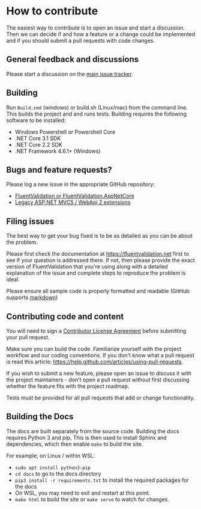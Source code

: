 # How to contribute

The easiest way to contribute is to open an issue and start a discussion.
Then we can decide if and how a feature or a change could be implemented and if you should submit a pull requests with code changes.

## General feedback and discussions
Please start a discussion on the [main issue tracker](https://github.com/FluentValidation/FluentValidation/issues).

## Building

Run `Build.cmd` (windows) or build.sh (Linux/mac) from the command line. This builds the project and and runs tests. Building requires the following software to be installed:

* Windows Powershell or Powershell Core
* .NET Core 3.1 SDK
* .NET Core 2.2 SDK
* .NET Framework 4.6.1+ (Windows)

## Bugs and feature requests?
Please log a new issue in the appropriate GitHub repository:

* [FluentValidation or FluentValidation.AspNetCore](https://github.com/FluentValidation/FluentValidation)
* [Legacy ASP.NET MVC5 / WebApi 2 extensions](https://github.com/FluentValidation/FluentValidation.LegacyWeb)

## Filing issues
The best way to get your bug fixed is to be as detailed as you can be about the problem.

Please first check the documentation at https://fluentvalidation.net first to see if your question is addressed there.
If not, then please provide the exact version of FluentValidation that you're using along with a detailed explanation of the issue and complete steps to reproduce the problem is ideal.

Please ensure all sample code is properly formatted and readable (GitHub supports [markdown](https://github.github.com/github-flavored-markdown/))

## Contributing code and content
You will need to sign a [Contributor License Agreement](https://cla.dotnetfoundation.org/) before submitting your pull request.

Make sure you can build the code. Familiarize yourself with the project workflow and our coding conventions. If you don't know what a pull request is read this article: https://help.github.com/articles/using-pull-requests.

If you wish to submit a new feature, please open an issue to discuss it with the project maintainers - don't open a pull request without first discussing whether the feature fits with the project roadmap.

Tests must be provided for all pull requests that add or change functionality.

## Building the Docs

The docs are built separately from the source code. Building the docs requires Python 3 and pip. This is then used to install Sphinx and dependencies, which then enable `make` to build the site.

For example, on Linux / within WSL:

* `sudo apt install python3-pip`
* `cd docs` to go to the docs directory
* `pip3 install -r requirements.txt` to install the required packages for the docs
* On WSL, you may need to exit and restart at this point.
* `make html` to build the site or `make serve` to watch for changes.
